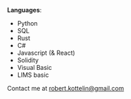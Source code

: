 **Languages**: 
- Python
- SQL
- Rust
- C#
- Javascript (& React)
- Solidity
- Visual Basic
- LIMS basic

Contact me at robert.kottelin@gmail.com
